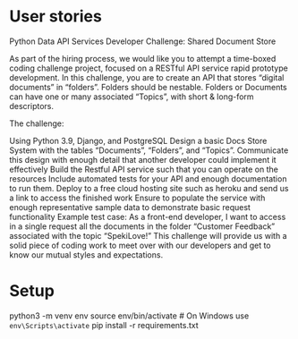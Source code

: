 # User stories

Python Data API Services Developer Challenge: Shared Document Store

As part of the hiring process, we would like you to attempt a time-boxed coding challenge project, focused on a RESTful API service rapid prototype development. In this challenge, you are to create an API that stores “digital documents” in “folders”. Folders should be nestable. Folders or Documents can have one or many associated “Topics”, with short & long-form descriptors.

The challenge:

Using Python 3.9, Django, and PostgreSQL
Design a basic Docs Store System with the tables “Documents”, “Folders”, and “Topics”.
Communicate this design with enough detail that another developer could implement it effectively
Build the Restful API service such that you can operate on the resources
Include automated tests for your API and enough documentation to run them.
Deploy to a free cloud hosting site such as heroku and send us a link to access the finished work
Ensure to populate the service with enough representative sample data to demonstrate basic request functionality
Example test case: As a front-end developer, I want to access in a single request all the documents in the folder “Customer Feedback” associated with the topic “SpekiLove!”
This challenge will provide us with a solid piece of coding work to meet over with our developers and get to know our mutual styles and expectations.

# Setup

python3 -m venv env
source env/bin/activate # On Windows use `env\Scripts\activate`
pip install -r requirements.txt
